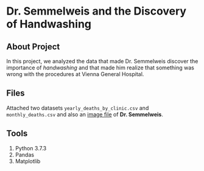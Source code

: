 # Dr. Semmelweis and the Discovery of Handwashing

## About Project
In this project, we analyzed the data that made Dr. Semmelweis discover the importance of *handwashing* and that made him realize that something was wrong with the procedures at Vienna General Hospital.

## Files
Attached two datasets `yearly_deaths_by_clinic.csv` and `monthly_deaths.csv` and also an [image file](https://github.com/syed0019/Dr.-Semmelweis-and-the-Discovery-of-Handwashing/blob/master/ignaz_semmelweis_1860.jpeg) of **Dr. Semmelweis**.

## Tools
1. Python 3.7.3
2. Pandas
3. Matplotlib
